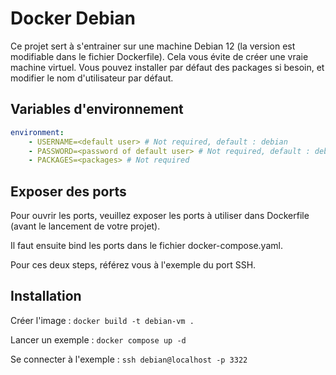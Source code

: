 # Docker Debian

Ce projet sert à s'entrainer sur une machine Debian 12 (la version est modifiable dans le fichier Dockerfile). Cela vous évite de créer une vraie machine virtuel. Vous pouvez installer par défaut des packages si besoin, et modifier le nom d'utilisateur par défaut.

## Variables d'environnement

```yaml
environment:
    - USERNAME=<default user> # Not required, default : debian
    - PASSWORD=<password of default user> # Not required, default : debian
    - PACKAGES=<packages> # Not required
```

## Exposer des ports

Pour ouvrir les ports, veuillez exposer les ports à utiliser dans Dockerfile (avant le lancement de votre projet).

Il faut ensuite bind les ports dans le fichier docker-compose.yaml.

Pour ces deux steps, référez vous à l'exemple du port SSH.

## Installation

Créer l'image : `docker build -t debian-vm .`

Lancer un exemple : `docker compose up -d`

Se connecter à l'exemple : `ssh debian@localhost -p 3322`
